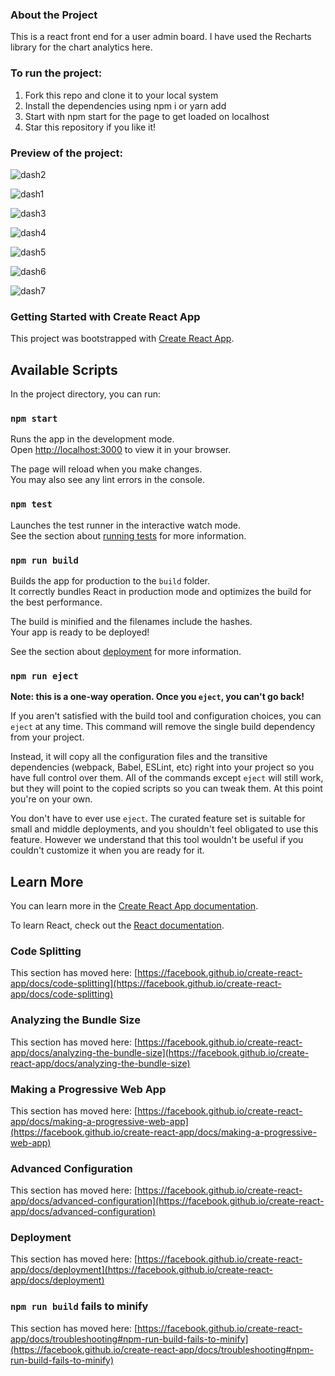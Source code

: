 ### About the Project
This is a react front end for a user admin board. I have used the Recharts library for the chart analytics here.

### To run the project:
1. Fork this repo and clone it to your local system
2. Install the dependencies using npm i or yarn add 
3. Start with npm start for the page to get loaded on localhost
4. Star this repository if you like it!

### Preview of the project:

![dash2](https://user-images.githubusercontent.com/98691664/236668935-70e230a8-ebda-4225-94e3-cd1a2ce74c69.PNG)

![dash1](https://user-images.githubusercontent.com/98691664/236668930-8f85ab51-d049-4afd-8f1a-259a45d55734.PNG)

![dash3](https://user-images.githubusercontent.com/98691664/236668940-7d1e6a7a-a911-477d-bd60-00e8b30c122c.PNG)

![dash4](https://user-images.githubusercontent.com/98691664/236668944-52773353-3cc9-4e7e-9ba4-91a869310dd9.PNG)

![dash5](https://user-images.githubusercontent.com/98691664/236668951-e9159ef6-ce20-41fb-bef5-0f7200a3de3a.PNG)

![dash6](https://user-images.githubusercontent.com/98691664/236668946-d4a0cade-ba72-4c43-bd3c-0d134cc96545.PNG)

![dash7](https://user-images.githubusercontent.com/98691664/236668954-be3e6029-e79f-4743-a712-62e5ebb8c49d.PNG)



### Getting Started with Create React App

This project was bootstrapped with [Create React App](https://github.com/facebook/create-react-app).

## Available Scripts

In the project directory, you can run:

### `npm start`

Runs the app in the development mode.\
Open [http://localhost:3000](http://localhost:3000) to view it in your browser.

The page will reload when you make changes.\
You may also see any lint errors in the console.

### `npm test`

Launches the test runner in the interactive watch mode.\
See the section about [running tests](https://facebook.github.io/create-react-app/docs/running-tests) for more information.

### `npm run build`

Builds the app for production to the `build` folder.\
It correctly bundles React in production mode and optimizes the build for the best performance.

The build is minified and the filenames include the hashes.\
Your app is ready to be deployed!

See the section about [deployment](https://facebook.github.io/create-react-app/docs/deployment) for more information.

### `npm run eject`

**Note: this is a one-way operation. Once you `eject`, you can't go back!**

If you aren't satisfied with the build tool and configuration choices, you can `eject` at any time. This command will remove the single build dependency from your project.

Instead, it will copy all the configuration files and the transitive dependencies (webpack, Babel, ESLint, etc) right into your project so you have full control over them. All of the commands except `eject` will still work, but they will point to the copied scripts so you can tweak them. At this point you're on your own.

You don't have to ever use `eject`. The curated feature set is suitable for small and middle deployments, and you shouldn't feel obligated to use this feature. However we understand that this tool wouldn't be useful if you couldn't customize it when you are ready for it.

## Learn More

You can learn more in the [Create React App documentation](https://facebook.github.io/create-react-app/docs/getting-started).

To learn React, check out the [React documentation](https://reactjs.org/).

### Code Splitting

This section has moved here: [https://facebook.github.io/create-react-app/docs/code-splitting](https://facebook.github.io/create-react-app/docs/code-splitting)

### Analyzing the Bundle Size

This section has moved here: [https://facebook.github.io/create-react-app/docs/analyzing-the-bundle-size](https://facebook.github.io/create-react-app/docs/analyzing-the-bundle-size)

### Making a Progressive Web App

This section has moved here: [https://facebook.github.io/create-react-app/docs/making-a-progressive-web-app](https://facebook.github.io/create-react-app/docs/making-a-progressive-web-app)

### Advanced Configuration

This section has moved here: [https://facebook.github.io/create-react-app/docs/advanced-configuration](https://facebook.github.io/create-react-app/docs/advanced-configuration)

### Deployment

This section has moved here: [https://facebook.github.io/create-react-app/docs/deployment](https://facebook.github.io/create-react-app/docs/deployment)

### `npm run build` fails to minify

This section has moved here: [https://facebook.github.io/create-react-app/docs/troubleshooting#npm-run-build-fails-to-minify](https://facebook.github.io/create-react-app/docs/troubleshooting#npm-run-build-fails-to-minify)
